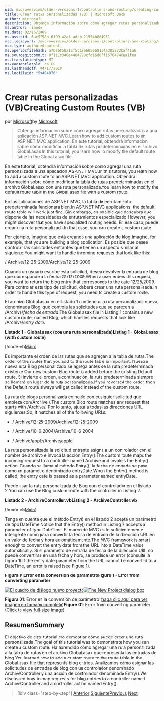 ```yaml
---
uid: mvc/overview/older-versions-1/controllers-and-routing/creating-custom-routes-vb
title: Crear rutas personalizadas (VB) | Microsoft Docs
author: microsoft
description: Obtenga información sobre cómo agregar rutas personalizadas a una aplicación ASP.NET MVC. En este tutorial, obtendrá información sobre cómo modificar la tabla de rutas predeterminadas en el archivo Global.asax.
ms.author: riande
ms.date: 02/16/2009
ms.assetid: 6ac5758b-6199-42af-adcb-21954b864951
msc.legacyurl: /mvc/overview/older-versions-1/controllers-and-routing/creating-custom-routes-vb
msc.type: authoredcontent
ms.openlocfilehash: a7b8b85ba1cf5c18e605eb8114a305272baf41a6
ms.sourcegitcommit: 0f1119340e4464720cfd16d0ff15764746ea1fea
ms.translationtype: MT
ms.contentlocale: es-ES
ms.lasthandoff: 04/17/2019
ms.locfileid: "59404876"
---
```

# <a name="creating-custom-routes-vb"></a><span data-ttu-id="155bb-104">Crear rutas personalizadas (VB)</span><span class="sxs-lookup"><span data-stu-id="155bb-104">Creating Custom Routes (VB)</span></span>

<span data-ttu-id="155bb-105">por [Microsoft](https://github.com/microsoft)</span><span class="sxs-lookup"><span data-stu-id="155bb-105">by [Microsoft](https://github.com/microsoft)</span></span>

> <span data-ttu-id="155bb-106">Obtenga información sobre cómo agregar rutas personalizadas a una aplicación ASP.NET MVC.</span><span class="sxs-lookup"><span data-stu-id="155bb-106">Learn how to add custom routes to an ASP.NET MVC application.</span></span> <span data-ttu-id="155bb-107">En este tutorial, obtendrá información sobre cómo modificar la tabla de rutas predeterminadas en el archivo Global.asax.</span><span class="sxs-lookup"><span data-stu-id="155bb-107">In this tutorial, you learn how to modify the default route table in the Global.asax file.</span></span>


<span data-ttu-id="155bb-108">En este tutorial, obtendrá información sobre cómo agregar una ruta personalizada a una aplicación ASP.NET MVC.</span><span class="sxs-lookup"><span data-stu-id="155bb-108">In this tutorial, you learn how to add a custom route to an ASP.NET MVC application.</span></span> <span data-ttu-id="155bb-109">Obtendrá información sobre cómo modificar la tabla de rutas predeterminadas en el archivo Global.asax con una ruta personalizada.</span><span class="sxs-lookup"><span data-stu-id="155bb-109">You learn how to modify the default route table in the Global.asax file with a custom route.</span></span>

<span data-ttu-id="155bb-110">En las aplicaciones de ASP.NET MVC, la tabla de enrutamiento predeterminada funcionará bien.</span><span class="sxs-lookup"><span data-stu-id="155bb-110">In ASP.NET MVC applications, the default route table will work just fine.</span></span> <span data-ttu-id="155bb-111">Sin embargo, es posible que descubra que dispone de las necesidades de enrutamientos especializado.</span><span class="sxs-lookup"><span data-stu-id="155bb-111">However, you might discover that you have specialized routing needs.</span></span> <span data-ttu-id="155bb-112">En ese caso, puede crear una ruta personalizada.</span><span class="sxs-lookup"><span data-stu-id="155bb-112">In that case, you can create a custom route.</span></span>

<span data-ttu-id="155bb-113">Por ejemplo, imagine que está creando una aplicación de blog.</span><span class="sxs-lookup"><span data-stu-id="155bb-113">Imagine, for example, that you are building a blog application.</span></span> <span data-ttu-id="155bb-114">Es posible que desee controlar las solicitudes entrantes que tienen un aspecto similar al siguiente:</span><span class="sxs-lookup"><span data-stu-id="155bb-114">You might want to handle incoming requests that look like this:</span></span>

<span data-ttu-id="155bb-115">/ Archive/12-25-2009</span><span class="sxs-lookup"><span data-stu-id="155bb-115">/Archive/12-25-2009</span></span>

<span data-ttu-id="155bb-116">Cuando un usuario escribe esta solicitud, desea devolver la entrada de blog que corresponde a la fecha 25/12/2009.</span><span class="sxs-lookup"><span data-stu-id="155bb-116">When a user enters this request, you want to return the blog entry that corresponds to the date 12/25/2009.</span></span> <span data-ttu-id="155bb-117">Para controlar este tipo de solicitud, deberá crear una ruta personalizada.</span><span class="sxs-lookup"><span data-stu-id="155bb-117">In order to handle this type of request, you need to create a custom route.</span></span>

<span data-ttu-id="155bb-118">El archivo Global.asax en el listado 1 contiene una ruta personalizada nueva, denominada Blog, que controla las solicitudes que se parecen a /Archive/*fecha de entrada*.</span><span class="sxs-lookup"><span data-stu-id="155bb-118">The Global.asax file in Listing 1 contains a new custom route, named Blog, which handles requests that look like /Archive/*entry date*.</span></span>

<span data-ttu-id="155bb-119">**Listado 1 - Global.asax (con una ruta personalizada)**</span><span class="sxs-lookup"><span data-stu-id="155bb-119">**Listing 1 - Global.asax (with custom route)**</span></span>

[!code-vb[Main](creating-custom-routes-vb/samples/sample1.vb)]

<span data-ttu-id="155bb-120">Es importante el orden de las rutas que se agregan a la tabla de rutas.</span><span class="sxs-lookup"><span data-stu-id="155bb-120">The order of the routes that you add to the route table is important.</span></span> <span data-ttu-id="155bb-121">Nuestra nueva ruta Blog personalizado se agrega antes de la ruta predeterminada existente.</span><span class="sxs-lookup"><span data-stu-id="155bb-121">Our new custom Blog route is added before the existing Default route.</span></span> <span data-ttu-id="155bb-122">Si invierte el orden, a continuación, la ruta predeterminada siempre se llamará en lugar de la ruta personalizada.</span><span class="sxs-lookup"><span data-stu-id="155bb-122">If you reversed the order, then the Default route always will get called instead of the custom route.</span></span>

<span data-ttu-id="155bb-123">La ruta de blogs personalizada coincide con cualquier solicitud que empieza con/Archive /.</span><span class="sxs-lookup"><span data-stu-id="155bb-123">The custom Blog route matches any request that starts with /Archive/.</span></span> <span data-ttu-id="155bb-124">Por lo tanto, ajusta a todas las direcciones URL siguientes:</span><span class="sxs-lookup"><span data-stu-id="155bb-124">So, it matches all of the following URLs:</span></span>

- <span data-ttu-id="155bb-125">/ Archive/12-25-2009</span><span class="sxs-lookup"><span data-stu-id="155bb-125">/Archive/12-25-2009</span></span>

- <span data-ttu-id="155bb-126">/ Archive/10-6-2004</span><span class="sxs-lookup"><span data-stu-id="155bb-126">/Archive/10-6-2004</span></span>

- <span data-ttu-id="155bb-127">/ Archive/apple</span><span class="sxs-lookup"><span data-stu-id="155bb-127">/Archive/apple</span></span>

<span data-ttu-id="155bb-128">La ruta personalizada la solicitud entrante asigna a un controlador con el nombre de archivo e invoca la acción Entry().</span><span class="sxs-lookup"><span data-stu-id="155bb-128">The custom route maps the incoming request to a controller named Archive and invokes the Entry() action.</span></span> <span data-ttu-id="155bb-129">Cuando se llama al método Entry(), la fecha de entrada se pasa como un parámetro denominado entryDate.</span><span class="sxs-lookup"><span data-stu-id="155bb-129">When the Entry() method is called, the entry date is passed as a parameter named entryDate.</span></span>

<span data-ttu-id="155bb-130">Puede usar la ruta personalizada de Blog con el controlador en el listado 2.</span><span class="sxs-lookup"><span data-stu-id="155bb-130">You can use the Blog custom route with the controller in Listing 2.</span></span>

<span data-ttu-id="155bb-131">**Listado 2 - ArchiveController.vb**</span><span class="sxs-lookup"><span data-stu-id="155bb-131">**Listing 2 - ArchiveController.vb**</span></span>

[!code-vb[Main](creating-custom-routes-vb/samples/sample2.vb)]

<span data-ttu-id="155bb-132">Tenga en cuenta que el método Entry() en el listado 2 acepta un parámetro de tipo DateTime.</span><span class="sxs-lookup"><span data-stu-id="155bb-132">Notice that the Entry() method in Listing 2 accepts a parameter of type DateTime.</span></span> <span data-ttu-id="155bb-133">El marco de MVC es lo suficientemente inteligente como para convertir la fecha de entrada de la dirección URL en un valor de fecha y hora automáticamente.</span><span class="sxs-lookup"><span data-stu-id="155bb-133">The MVC framework is smart enough to convert the entry date from the URL into a DateTime value automatically.</span></span> <span data-ttu-id="155bb-134">Si el parámetro de entrada de fecha de la dirección URL no puede convertirse en una fecha y hora, se produce un error (consulte la figura 1).</span><span class="sxs-lookup"><span data-stu-id="155bb-134">If the entry date parameter from the URL cannot be converted to a DateTime, an error is raised (see Figure 1).</span></span>

<span data-ttu-id="155bb-135">**Figura 1: Error en la conversión de parámetro**</span><span class="sxs-lookup"><span data-stu-id="155bb-135">**Figure 1 - Error from converting parameter**</span></span>


<span data-ttu-id="155bb-136">[![El cuadro de diálogo nuevo proyecto](creating-custom-routes-vb/_static/image1.jpg)](creating-custom-routes-vb/_static/image1.png)</span><span class="sxs-lookup"><span data-stu-id="155bb-136">[![The New Project dialog box](creating-custom-routes-vb/_static/image1.jpg)](creating-custom-routes-vb/_static/image1.png)</span></span>

<span data-ttu-id="155bb-137">**Figura 01**: Error en la conversión de parámetro ([haga clic aquí para ver imagen en tamaño completo](creating-custom-routes-vb/_static/image2.png))</span><span class="sxs-lookup"><span data-stu-id="155bb-137">**Figure 01**: Error from converting parameter ([Click to view full-size image](creating-custom-routes-vb/_static/image2.png))</span></span>


## <a name="summary"></a><span data-ttu-id="155bb-138">Resumen</span><span class="sxs-lookup"><span data-stu-id="155bb-138">Summary</span></span>

<span data-ttu-id="155bb-139">El objetivo de este tutorial era demostrar cómo puede crear una ruta personalizada.</span><span class="sxs-lookup"><span data-stu-id="155bb-139">The goal of this tutorial was to demonstrate how you can create a custom route.</span></span> <span data-ttu-id="155bb-140">Ha aprendido cómo agregar una ruta personalizada a la tabla de rutas en el archivo Global.asax que representa las entradas de blog.</span><span class="sxs-lookup"><span data-stu-id="155bb-140">You learned how to add a custom route to the route table in the Global.asax file that represents blog entries.</span></span> <span data-ttu-id="155bb-141">Analizamos cómo asignar las solicitudes de entradas de blog con un controlador denominado ArchiveController y una acción de controlador denominado Entry().</span><span class="sxs-lookup"><span data-stu-id="155bb-141">We discussed how to map requests for blog entries to a controller named ArchiveController and a controller action named Entry().</span></span>

> [!div class="step-by-step"]
> <span data-ttu-id="155bb-142">[Anterior](asp-net-mvc-controller-overview-vb.md)
> [Siguiente](creating-a-route-constraint-vb.md)</span><span class="sxs-lookup"><span data-stu-id="155bb-142">[Previous](asp-net-mvc-controller-overview-vb.md)
[Next](creating-a-route-constraint-vb.md)</span></span>
